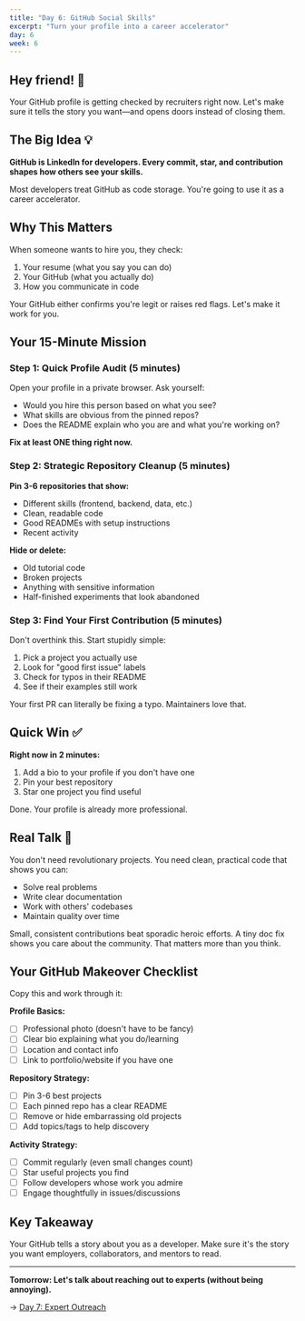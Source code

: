 ```yaml
---
title: "Day 6: GitHub Social Skills"
excerpt: "Turn your profile into a career accelerator"
day: 6
week: 6
---
```


## Hey friend! 👋

Your GitHub profile is getting checked by recruiters right now. Let's make sure it tells the story you want—and opens doors instead of closing them.

## The Big Idea 💡

**GitHub is LinkedIn for developers. Every commit, star, and contribution shapes how others see your skills.**

Most developers treat GitHub as code storage. You're going to use it as a career accelerator.

## Why This Matters

When someone wants to hire you, they check:

1. Your resume (what you say you can do)
2. Your GitHub (what you actually do)
3. How you communicate in code

Your GitHub either confirms you're legit or raises red flags. Let's make it work for you.

## Your 15-Minute Mission

### Step 1: Quick Profile Audit (5 minutes)

Open your profile in a private browser. Ask yourself:

- Would you hire this person based on what you see?
- What skills are obvious from the pinned repos?
- Does the README explain who you are and what you're working on?

**Fix at least ONE thing right now.**

### Step 2: Strategic Repository Cleanup (5 minutes)

**Pin 3-6 repositories that show:**

- Different skills (frontend, backend, data, etc.)
- Clean, readable code
- Good READMEs with setup instructions
- Recent activity

**Hide or delete:**

- Old tutorial code
- Broken projects
- Anything with sensitive information
- Half-finished experiments that look abandoned

### Step 3: Find Your First Contribution (5 minutes)

Don't overthink this. Start stupidly simple:

1. Pick a project you actually use
2. Look for "good first issue" labels
3. Check for typos in their README
4. See if their examples still work

Your first PR can literally be fixing a typo. Maintainers love that.

## Quick Win ✅

**Right now in 2 minutes:**

1. Add a bio to your profile if you don't have one
2. Pin your best repository
3. Star one project you find useful

Done. Your profile is already more professional.

## Real Talk 💬

You don't need revolutionary projects. You need clean, practical code that shows you can:

- Solve real problems
- Write clear documentation
- Work with others' codebases
- Maintain quality over time

Small, consistent contributions beat sporadic heroic efforts. A tiny doc fix shows you care about the community. That matters more than you think.

## Your GitHub Makeover Checklist

Copy this and work through it:

**Profile Basics:**

- [ ] Professional photo (doesn't have to be fancy)
- [ ] Clear bio explaining what you do/learning
- [ ] Location and contact info
- [ ] Link to portfolio/website if you have one

**Repository Strategy:**

- [ ] Pin 3-6 best projects
- [ ] Each pinned repo has a clear README
- [ ] Remove or hide embarrassing old projects
- [ ] Add topics/tags to help discovery

**Activity Strategy:**

- [ ] Commit regularly (even small changes count)
- [ ] Star useful projects you find
- [ ] Follow developers whose work you admire
- [ ] Engage thoughtfully in issues/discussions

## Key Takeaway

Your GitHub tells a story about you as a developer. Make sure it's the story you want employers, collaborators, and mentors to read.

---

**Tomorrow: Let's talk about reaching out to experts (without being annoying).**

→ [Day 7: Expert Outreach](./07-expert-outreach)
